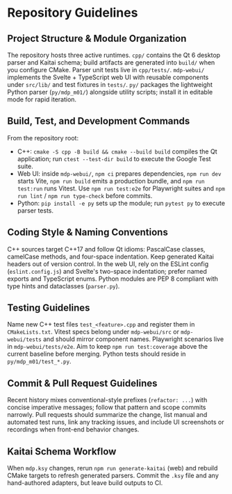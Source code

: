 # Repository Guidelines

## Project Structure & Module Organization
The repository hosts three active runtimes. `cpp/` contains the Qt 6 desktop parser and Kaitai schema; build artifacts are generated into `build/` when you configure CMake. Parser unit tests live in `cpp/tests/`. `mdp-webui/` implements the Svelte + TypeScript web UI with reusable components under `src/lib/` and test fixtures in `tests/`. `py/` packages the lightweight Python parser (`py/mdp_m01/`) alongside utility scripts; install it in editable mode for rapid iteration.

## Build, Test, and Development Commands
From the repository root:
- C++: `cmake -S cpp -B build && cmake --build build` compiles the Qt application; run `ctest --test-dir build` to execute the Google Test suite.
- Web UI: inside `mdp-webui/`, `npm ci` prepares dependencies, `npm run dev` starts Vite, `npm run build` emits a production bundle, and `npm run test:run` runs Vitest. Use `npm run test:e2e` for Playwright suites and `npm run lint` / `npm run type-check` before commits.
- Python: `pip install -e py` sets up the module; run `pytest py` to execute parser tests.

## Coding Style & Naming Conventions
C++ sources target C++17 and follow Qt idioms: PascalCase classes, camelCase methods, and four-space indentation. Keep generated Kaitai headers out of version control. In the web UI, rely on the ESLint config (`eslint.config.js`) and Svelte's two-space indentation; prefer named exports and TypeScript enums. Python modules are PEP 8 compliant with type hints and dataclasses (`parser.py`).

## Testing Guidelines
Name new C++ test files `test_<feature>.cpp` and register them in `CMakeLists.txt`. Vitest specs belong under `mdp-webui/src` or `mdp-webui/tests` and should mirror component names. Playwright scenarios live in `mdp-webui/tests/e2e`. Aim to keep `npm run test:coverage` above the current baseline before merging. Python tests should reside in `py/mdp_m01/test_*.py`.

## Commit & Pull Request Guidelines
Recent history mixes conventional-style prefixes (`refactor: ...`) with concise imperative messages; follow that pattern and scope commits narrowly. Pull requests should summarize the change, list manual and automated test runs, link any tracking issues, and include UI screenshots or recordings when front-end behavior changes.

## Kaitai Schema Workflow
When `mdp.ksy` changes, rerun `npm run generate-kaitai` (web) and rebuild CMake targets to refresh generated parsers. Commit the `.ksy` file and any hand-authored adapters, but leave build outputs to CI.

